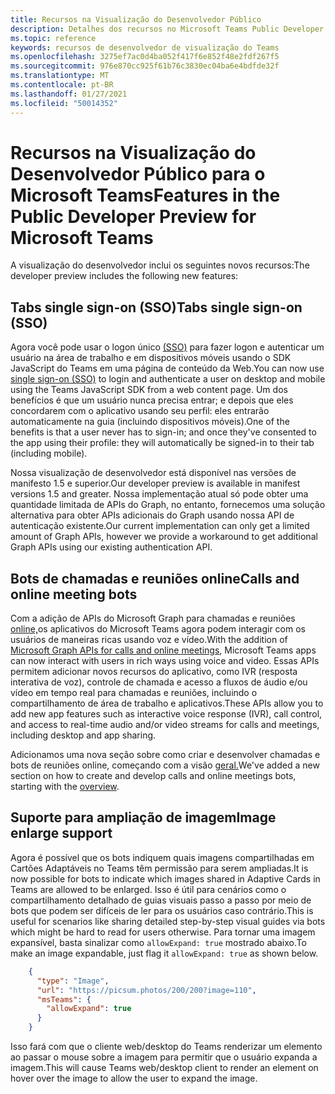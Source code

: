 ```yaml
---
title: Recursos na Visualização do Desenvolvedor Público
description: Detalhes dos recursos no Microsoft Teams Public Developer Preview
ms.topic: reference
keywords: recursos de desenvolvedor de visualização do Teams
ms.openlocfilehash: 3275ef7ac0d4ba052f417f6e852f48e2fdf267f5
ms.sourcegitcommit: 976e870cc925f61b76c3830ec04ba6e4bdfde32f
ms.translationtype: MT
ms.contentlocale: pt-BR
ms.lasthandoff: 01/27/2021
ms.locfileid: "50014352"
---
```

# <a name="features-in-the-public-developer-preview-for-microsoft-teams"></a><span data-ttu-id="3f8ff-104">Recursos na Visualização do Desenvolvedor Público para o Microsoft Teams</span><span class="sxs-lookup"><span data-stu-id="3f8ff-104">Features in the Public Developer Preview for Microsoft Teams</span></span>

<span data-ttu-id="3f8ff-105">A visualização do desenvolvedor inclui os seguintes novos recursos:</span><span class="sxs-lookup"><span data-stu-id="3f8ff-105">The developer preview includes the following new features:</span></span>

## <a name="tabs-single-sign-on-sso"></a><span data-ttu-id="3f8ff-106">Tabs single sign-on (SSO)</span><span class="sxs-lookup"><span data-stu-id="3f8ff-106">Tabs single sign-on (SSO)</span></span>

<span data-ttu-id="3f8ff-107">Agora você pode usar o logon único [(SSO)](~/tabs/how-to/authentication/auth-aad-sso.md) para fazer logon e autenticar um usuário na área de trabalho e em dispositivos móveis usando o SDK JavaScript do Teams em uma página de conteúdo da Web.</span><span class="sxs-lookup"><span data-stu-id="3f8ff-107">You can now use [single sign-on (SSO)](~/tabs/how-to/authentication/auth-aad-sso.md) to login and authenticate a user on desktop and mobile using the Teams JavaScript SDK from a web content page.</span></span> <span data-ttu-id="3f8ff-108">Um dos benefícios é que um usuário nunca precisa entrar; e depois que eles concordarem com o aplicativo usando seu perfil: eles entrarão automaticamente na guia (incluindo dispositivos móveis).</span><span class="sxs-lookup"><span data-stu-id="3f8ff-108">One of the benefits is that a user never has to sign-in; and once they've consented to the app using their profile: they will automatically be signed-in to their tab (including mobile).</span></span>

<span data-ttu-id="3f8ff-109">Nossa visualização de desenvolvedor está disponível nas versões de manifesto 1.5 e superior.</span><span class="sxs-lookup"><span data-stu-id="3f8ff-109">Our developer preview is available in manifest versions 1.5 and greater.</span></span> <span data-ttu-id="3f8ff-110">Nossa implementação atual só pode obter uma quantidade limitada de APIs do Graph, no entanto, fornecemos uma solução alternativa para obter APIs adicionais do Graph usando nossa API de autenticação existente.</span><span class="sxs-lookup"><span data-stu-id="3f8ff-110">Our current implementation can only get a limited amount of Graph APIs, however we provide a workaround to get additional Graph APIs using our existing authentication API.</span></span>

## <a name="calls-and-online-meeting-bots"></a><span data-ttu-id="3f8ff-111">Bots de chamadas e reuniões online</span><span class="sxs-lookup"><span data-stu-id="3f8ff-111">Calls and online meeting bots</span></span>

<span data-ttu-id="3f8ff-112">Com a adição de APIs do Microsoft Graph para chamadas e reuniões [online,](/graph/api/resources/communications-api-overview?view=graph-rest-beta)os aplicativos do Microsoft Teams agora podem interagir com os usuários de maneiras ricas usando voz e vídeo.</span><span class="sxs-lookup"><span data-stu-id="3f8ff-112">With the addition of [Microsoft Graph APIs for calls and online meetings](/graph/api/resources/communications-api-overview?view=graph-rest-beta), Microsoft Teams apps can now interact with users in rich ways using voice and video.</span></span> <span data-ttu-id="3f8ff-113">Essas APIs permitem adicionar novos recursos do aplicativo, como IVR (resposta interativa de voz), controle de chamada e acesso a fluxos de áudio e/ou vídeo em tempo real para chamadas e reuniões, incluindo o compartilhamento de área de trabalho e aplicativos.</span><span class="sxs-lookup"><span data-stu-id="3f8ff-113">These APIs allow you to add new app features such as interactive voice response (IVR), call control, and access to real-time audio and/or video streams for calls and meetings, including desktop and app sharing.</span></span>

<span data-ttu-id="3f8ff-114">Adicionamos uma nova seção sobre como criar e desenvolver chamadas e bots de reuniões online, começando com a visão [geral.](~/bots/calls-and-meetings/calls-meetings-bots-overview.md)</span><span class="sxs-lookup"><span data-stu-id="3f8ff-114">We've added a new section on how to create and develop calls and online meetings bots, starting with the [overview](~/bots/calls-and-meetings/calls-meetings-bots-overview.md).</span></span>

## <a name="image-enlarge-support"></a><span data-ttu-id="3f8ff-115">Suporte para ampliação de imagem</span><span class="sxs-lookup"><span data-stu-id="3f8ff-115">Image enlarge support</span></span>

<span data-ttu-id="3f8ff-116">Agora é possível que os bots indiquem quais imagens compartilhadas em Cartões Adaptáveis no Teams têm permissão para serem ampliadas.</span><span class="sxs-lookup"><span data-stu-id="3f8ff-116">It is now possible for bots to indicate which images shared in Adaptive Cards in Teams are allowed to be enlarged.</span></span> <span data-ttu-id="3f8ff-117">Isso é útil para cenários como o compartilhamento detalhado de guias visuais passo a passo por meio de bots que podem ser difíceis de ler para os usuários caso contrário.</span><span class="sxs-lookup"><span data-stu-id="3f8ff-117">This is useful for scenarios like sharing detailed step-by-step visual guides via bots which might be hard to read for users otherwise.</span></span> <span data-ttu-id="3f8ff-118">Para tornar uma imagem expansível, basta sinalizar como `allowExpand: true` mostrado abaixo.</span><span class="sxs-lookup"><span data-stu-id="3f8ff-118">To make an image expandable, just flag it `allowExpand: true` as shown below.</span></span>

```json
    {
      "type": "Image",
      "url": "https://picsum.photos/200/200?image=110",
      "msTeams": {
        "allowExpand": true
      }
    }
```
<span data-ttu-id="3f8ff-119">Isso fará com que o cliente web/desktop do Teams renderizar um elemento ao passar o mouse sobre a imagem para permitir que o usuário expanda a imagem.</span><span class="sxs-lookup"><span data-stu-id="3f8ff-119">This will cause Teams web/desktop client to render an element on hover over the image to allow the user to expand the image.</span></span>

